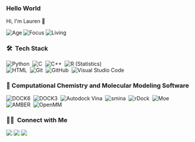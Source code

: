 ### Hello World
Hi, I'm Lauren 👋

![Age](https://img.shields.io/badge/Age-29-blue)
![Focus](https://img.shields.io/badge/Focus-CompChem-brightgreen)
![Living](https://img.shields.io/badge/Living-Boston-3c9)

### 🛠 &nbsp;Tech Stack

![Python](https://img.shields.io/badge/-Python-05122A?style=flat&logo=python)&nbsp;
![C](https://img.shields.io/badge/-C-05122A?style=flat&logo=C&logoColor=A8B9CC)&nbsp;
![C++](https://img.shields.io/badge/-C++-05122A?style=flat&logo=C%2B%2B&logoColor=00599C)&nbsp;
![R (Statistics)](https://img.shields.io/badge/-R-05122A?style=flat&logo=R&logoColor=276DC3)\
![HTML](https://img.shields.io/badge/-HTML-05122A?style=flat&logo=HTML5)&nbsp;
![Git](https://img.shields.io/badge/-Git-05122A?style=flat&logo=git)&nbsp;
![GitHub](https://img.shields.io/badge/-GitHub-05122A?style=flat&logo=github)&nbsp;
![Visual Studio Code](https://img.shields.io/badge/-Visual%20Studio%20Code-05122A?style=flat&logo=visual-studio-code&logoColor=007ACC)&nbsp;

### 🧪 Computational Chemistry and Molecular Modeling Software

![DOCK6](https://img.shields.io/badge/-DOCK6-black?style=for-the-badge)&nbsp;
![DOCK3](https://img.shields.io/badge/-DOCK3-black?style=for-the-badge)&nbsp;
![Autodock Vina](https://img.shields.io/badge/-Autodock%20Vina-black?style=for-the-badge)&nbsp;
![smina](https://img.shields.io/badge/-smina-black?style=for-the-badge)&nbsp;
![rDock](https://img.shields.io/badge/-rDock-black?style=for-the-badge)&nbsp;
![Moe](https://img.shields.io/badge/-Moe-black?style=for-the-badge)\
![AMBER](https://img.shields.io/badge/-AMBER-black?style=for-the-badge)&nbsp;
![OpenMM](https://img.shields.io/badge/-OpenMM-black?style=for-the-badge)&nbsp;

### 🤝🏻 &nbsp;Connect with Me

<p align="left">
<a href="https://linkedin.com/in/lauren-prentis-was-here"><img src="https://img.shields.io/badge/-Lauren%20Prentis-0077B5?style=flat&logo=Linkedin&logoColor=white"/></a>
<a href="mailto:lep213@gmail.com"><img src="https://img.shields.io/badge/-lep213@gmail.com-D14836?style=flat&logo=Gmail&logoColor=white"/></a>
<a href="https://twitter.com/lauren_prentis"><img src="https://img.shields.io/badge/-Lauren%20Prentis-0077B5?style=flat&logo=Twitter&logoColor=white"/></a>
<br />
<!--
**leprentis/leprentis** is a ✨ _special_ ✨ repository because its `README.md` (this file) appears on your GitHub profile.

Here are some ideas to get you started:

- 🔭 I’m currently working on ...
- 🌱 I’m currently learning ...
- 👯 I’m looking to collaborate on ...
- 🤔 I’m looking for help with ...
- 💬 Ask me about ...
- 📫 How to reach me: ...
- 😄 Pronouns: ...
- ⚡ Fun fact: ...
-->
